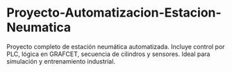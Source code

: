# Proyecto-Automatizacion-Estacion-Neumatica
Proyecto completo de estación neumática automatizada. Incluye control por PLC, lógica en GRAFCET, secuencia de cilindros y sensores. Ideal para simulación y entrenamiento industrial.
